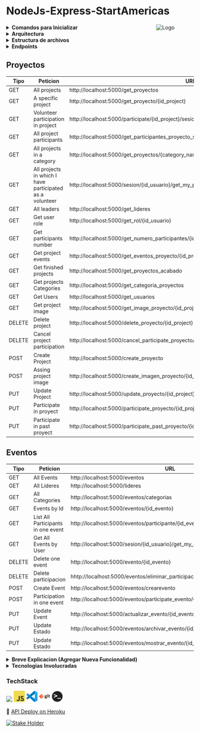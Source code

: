 # NodeJs-Express-StartAmericas

<img alt="Logo" align="right" src="https://encrypted-tbn0.gstatic.com/images?q=tbn:ANd9GcTu1tfJ2N0SENG9G86Avbt6qN59vXLDAFYggA5IrspoOX4Q_irRB18laR-At4dTKZyG6VI&usqp=CAU" width="20%" />

<details>
  <summary><strong>Comandos para Inicializar</strong></summary>

#### Comando para instalar Dependencias

    npm install

#### Comando para Ejecutar el Proyecto

    node server.js || npm start

- _Comienza a escuchar en el puerto [localhost 5000](http://localhost:5000/)_

</details>

<details>
    <summary><strong>Arquitectura</strong></summary>

### MVC (Modelo Vista Controlador)

Start Servicio de Datos sigue una arquitectura basada en capas la cual es el patrón de diseño que especifica cómo debe ser estructurada una aplicación, así como las capas que van a componer la misma y sus propias funcionalidades, este tipo de diseño fue implementado debido a que existía la necesidad de separar los diferentes aspectos del desarrollo como de qué forma se presenta los datos, donde se maneja la lógica de negocio, mecanismos de almacenamiento (Base de datos), entre otros.
Esta arquitectura se centra en la separación de la aplicación en capas aplicando por muy debajo el principio de separación de preocupaciones (SoC)
La arquitectura en capas consta en dividir la aplicación en capas, con la intención de que cada capa tenga un rol muy definido, como por ejemplo en caso del backend tenga la capa de presentación (JSON,data,etc..), una capa de regla de negocios (Servicios) y una capa de acceso a datos (DAO), la definición del número de capas van de acuerdo a la necesidad que se tenga en cuanto a funcionalidad se desee especificar en una.
Los diagramas C4 son de gran utilidad para un mejor entendimiento del flujo que se sigue en todo el proceso por lo cual a continuación se muestran de ejemplo los diagramas c3 y c4 de la entidad proyecto debido a que se repite el mismo flujo para otras entidades:

#### Diagrama 1: Diagrama de Clases Perteneciente al Modelo C3

  <p align="center">
  <img src="https://user-images.githubusercontent.com/74753713/145108457-7bbd740a-1fbf-4c2d-9e15-bc466bd56561.png" alt="Sublime's custom image"/>
</p>

#### Diagrama 2: Diagrama de Clases Perteneciente al Modelo C4

<p align="center">
  <img src="https://user-images.githubusercontent.com/74753713/145110042-db6c91e9-352e-418e-8b5d-2ec063a7b43a.png" alt="Sublime's custom image"/>
</p>

Start Servicio de Datos sigue una arquitectura basada en capas la cual es el patrón de diseño que especifica cómo debe ser estructurada una aplicación, así como las capas que van a componer la misma y sus propias funcionalidades, este tipo de diseño fue implementado debido a que existía la necesidad de separar los diferentes aspectos del desarrollo como de qué forma se presenta los datos, donde se maneja la lógica de negocio, mecanismos de almacenamiento (Base de datos), entre otros.
Esta arquitectura se centra en la separación de la aplicación en capas aplicando por muy debajo el principio de separación de preocupaciones (SoC)
La arquitectura en capas consta en dividir la aplicación en capas, con la intención de que cada capa tenga un rol muy definido, como por ejemplo en caso del backend tenga la capa de presentación (JSON,data,etc..), una capa de regla de negocios (Servicios) y una capa de acceso a datos (DAO), la definición del número de capas van de acuerdo a la necesidad que se tenga en cuanto a funcionalidad se desee especificar en una.
Los diagramas C4 son de gran utilidad para un mejor entendimiento del flujo que se sigue en todo el proceso por lo cual a continuación se muestran de ejemplo los diagramas c3 y c4 de la entidad proyecto debido a que se repite el mismo flujo para otras entidades:

#### Diagrama 1: Diagrama de Clases Perteneciente al Modelo C3

  <p align="center">
  <img src="https://user-images.githubusercontent.com/74753713/145108457-7bbd740a-1fbf-4c2d-9e15-bc466bd56561.png" alt="Sublime's custom image"/>
</p>

#### Diagrama 2: Diagrama de Clases Perteneciente al Modelo C4

<p>
  <img src="https://user-images.githubusercontent.com/74753713/145110042-db6c91e9-352e-418e-8b5d-2ec063a7b43a.png" alt="Sublime's custom image"/>
</p>

</details>

<details>
  <summary><strong>Estructura de archivos</strong></summary>
  
- Config: En este apartado se encuentran la conexion con la tabla de la base de datos, Startup de la aplicacion, configuracion de Cors, etc.
- Documentation: Se encuentra los archivos sql de los eventos, proyectos y de usuarios. Como tambien se encuentra el postman que nos permite realizar pruebas como los requests, para validar que los endpoints que se crearon trabajen de manera correcta.

- Data: Se encuentran las consultas sql a la db deployeada en heroku, dividida por los 3 flujos principales.

- Routes: Se encuentra los Endpoints de la API que responden las peticiones que se realicen a este(Controladores).

- Services: En esta carpeta se encuentran los servicios, las cuales van a ser llamados para ser actualizados algunos modelos o solicitudes dependiendo el contexto. Es el responsable de crear modelos, recuperar, actualizacion de valores o de recursos, basicamente la **logica de la aplicacion** se implementa aca.

### Recomendaciones

    - Implementar Sequelize o algun ORM similar
    - Unir Repositorio Servicio de Datos y Authenticacion

</details>

<details>
    <summary><strong>Endpoints</strong></summary>
  
## Usuarios 
|    Tipo  | Peticion                  | URL  	                                          |
|----------|---------------------------|--------------------------------------------------|
|    GET   |  All Users                | http://localhost:5000/extended_form              |
|    GET   |  Users by Id              | http://localhost:5000/extended_form/{id_usuario} |
|    GET   |  Insignias by User Id     | http://localhost:5000/insignias/{id_usuario}     |
|  DELETE  |  Dar de baja un usuario   | http://localhost:5000/disable_user/{id_usuario}  |
|   POST   |  User                     | http://localhost:5000/extended_form/{id_usuario} |
|    PUT   |  User                     | http://localhost:5000/extended_form/{id_usuario} |
|    PUT   |  Insignias by User Id     | http://localhost:5000/extended_form/{id_usuario} |

     <summary><strong>Endpoints Eventos</strong></summary>

| Tipo   | Peticion                           | URL                                                                              |
| ------ | ---------------------------------- | -------------------------------------------------------------------------------- |
| GET    | All Events                         | http://localhost:5000/eventos                                                    |
| GET    | All Lideres                        | http://localhost:5000/lideres                                                    |
| GET    | All Categories                     | http://localhost:5000/eventos/categorias                                         |
| GET    | Events by Id                       | http://localhost:5000/eventos/{id_evento}                                        |
| GET    | List All Participants in one event | http://localhost:5000/eventos/participante/{id_evento}                           |
| GET    | Get All Events by User             | http://localhost:5000/sesion/{id_usuario}/get_my_eventos                         |
| DELETE | Delete one event                   | http://localhost:5000/evento/{id_evento}                                         |
| DELETE | Delete participacion               | hhtp://localhost:5000/eventos/eliminar_participacion/{id_evento}/{id_usuario}    |
| POST   | Create Event                       | http://localhost:5000/eventos/crearevento                                        |
| POST   | Participation in one event         | http://localhost:5000/eventos/participate_evento/{id_evento}/sesion/{id_usuario} |
| PUT    | Update Event                       | http://localhost:5000/actualizar_evento/{id_evento}                              |
| PUT    | Update Estado                      | http://localhost:5000/eventos/archivar_evento/{id_evento}                        |
| PUT    | Update Estado                      | http://localhost:5000/eventos/mostrar_evento/{id_evento}                         |

</details>

## Proyectos

| Tipo   | Peticion                                                 | URL                                                                                                 |
| ------ | -------------------------------------------------------- | --------------------------------------------------------------------------------------------------- |
| GET    | All projects                                             | http://localhost:5000/get_proyectos                                                                 |
| GET    | A specific project                                       | http://localhost:5000/get_proyecto/{id_project}                                                     |
| GET    | Volunteer participation in project                       | http://localhost:5000/participate/{id_project}/sesion/{id_usuario}                                  |
| GET    | All project participants                                 | http://localhost:5000/get_participantes_proyecto_simple/{id_project}                                |
| GET    | All projects in a category                               | http://localhost:5000/get_proyectos/{category_name}                                                 |
| GET    | All projects in which I have participated as a volunteer | http://localhost:5000/sesion/{id_usuario}/get_my_proyectos                                          |
| GET    | All leaders                                              | http://localhost:5000/get_lideres                                                                   |
| GET    | Get user role                                            | http://localhost:5000/get_rol/{id_usuario}                                                          |
| GET    | Get participants number                                  | http://localhost:5000/get_numero_participantes/{id_project}                                         |
| GET    | Get project events                                       | http://localhost:5000/get_eventos_proyecto/{id_project}                                             |
| GET    | Get finished projects                                    | http://localhost:5000/get_proyectos_acabado                                                         |
| GET    | Get projects Categories                                  | http://localhost:5000/get_categoria_proyectos                                                       |
| GET    | Get Users                                                | http://localhost:5000/get_usuarios                                                                  |
| GET    | Get project image                                        | http://localhost:5000/get_image_proyecto/{id_project}                                               |
| DELETE | Delete project                                           | http://localhost:5000/delete_proyecto/{id_project}                                                  |
| DELETE | Cancel project participation                             | http://localhost:5000/cancel_participate_proyecto/{id_project}/sesion/{id_usuario}                  |
| POST   | Create Project                                           | http://localhost:5000/create_proyecto                                                               |
| POST   | Assing project image                                     | http://localhost:5000/create_imagen_proyecto/{id_project}                                           |
| PUT    | Update Project                                           | http://localhost:5000/update_proyecto/{id_project}                                                  |
| PUT    | Participate in proyect                                   | http://localhost:5000/participate_proyecto/{id_project}/sesion/{id_usuario}                         |
| PUT    | Participate in past proyect                              | http://localhost:5000/participate_past_proyecto/{idproject}/sesion/{idctuser}/volunteer/{idusuario} |

## Eventos

| Tipo   | Peticion                           | URL                                                                              |
| ------ | ---------------------------------- | -------------------------------------------------------------------------------- |
| GET    | All Events                         | http://localhost:5000/eventos                                                    |
| GET    | All Lideres                        | http://localhost:5000/lideres                                                    |
| GET    | All Categories                     | http://localhost:5000/eventos/categorias                                         |
| GET    | Events by Id                       | http://localhost:5000/eventos/{id_evento}                                        |
| GET    | List All Participants in one event | http://localhost:5000/eventos/participante/{id_evento}                           |
| GET    | Get All Events by User             | http://localhost:5000/sesion/{id_usuario}/get_my_eventos                         |
| DELETE | Delete one event                   | http://localhost:5000/evento/{id_evento}                                         |
| DELETE | Delete participacion               | hhtp://localhost:5000/eventos/eliminar_participacion/{id_evento}/{id_usuario}    |
| POST   | Create Event                       | http://localhost:5000/eventos/crearevento                                        |
| POST   | Participation in one event         | http://localhost:5000/eventos/participate_evento/{id_evento}/sesion/{id_usuario} |
| PUT    | Update Event                       | http://localhost:5000/actualizar_evento/{id_evento}                              |
| PUT    | Update Estado                      | http://localhost:5000/eventos/archivar_evento/{id_evento}                        |
| PUT    | Update Estado                      | http://localhost:5000/eventos/mostrar_evento/{id_evento}                         |

</details>

<details>
  <summary><strong> Breve Explicacion (Agregar Nueva Funcionalidad)</strong></summary>

Para agregar un nuevo endpoint se debe agregar la request en routes eligiendo el flujo al que pertenezca (usuarios,proyectos,eventos), posteriormente verficar el verbo de la misma.

En servicios crear un nuevo metodo en la clase correspondiente que reciba los datos de los repositorios (en la carpeta Data). <strong> Aca se deberia implementar logica, validaciones </strong>

Finalmente dentro de la clase repositorio del flujo correspondiente, crear un nuevo metodo, en este caso es simplemente es mandar una consulta sql a travez del cursor que provee PG para conectarse.

</details>

<details>
<summary><strong> Tecnologias Involucradas </strong></summary>

- Lenguaje Base de la API  
  [![Node Version](https://img.shields.io/badge/Node-v15.8.0-green)](https://nodejs.org/docs/latest-v15.x/api/)

- Levantar Servicio  
  [![Express](https://img.shields.io/badge/Express-v4.17.1-yellow)](http://expressjs.com/en/4x/api.html)

- Configuracion de acceso a la API  
  [![Cors](https://img.shields.io/badge/Cors-v2.8.5-orange)](https://www.npmjs.com/package/cors)

- Conexion con Postgres (BD)  
  [![PG](https://img.shields.io/badge/PG-v8.7.1-brown)](https://node-postgres.com/)

</details>

### TechStack

<code><img height="30" src="https://emojis.slackmojis.com/emojis/images/1465929657/511/heroku.png?1465929657"></code>
<code><img height="30" src="https://raw.githubusercontent.com/github/explore/80688e429a7d4ef2fca1e82350fe8e3517d3494d/topics/javascript/javascript.png"></code>
<code><img height="30" src="https://raw.githubusercontent.com/github/explore/80688e429a7d4ef2fca1e82350fe8e3517d3494d/topics/visual-studio-code/visual-studio-code.png"></code>
<code><img height="30" src="https://raw.githubusercontent.com/github/explore/80688e429a7d4ef2fca1e82350fe8e3517d3494d/topics/git/git.png"></code>
<code><img height="30" src="https://raw.githubusercontent.com/github/explore/80688e429a7d4ef2fca1e82350fe8e3517d3494d/topics/terminal/terminal.png"></code>

[api deploy on heroku]: https://startamericastogether.herokuapp.com/

🏡 [API Deploy on Heroku][api deploy on heroku]

[![Stake Holder](https://img.shields.io/badge/Cliente-StartAmericasTogether-blue)](https://www.startamericastogether.org/)

